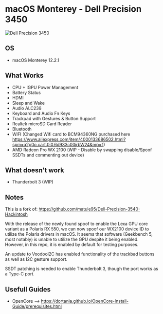 # macOS Monterey - Dell Precision 3450

![Dell Precision 3450](https://i.dell.com/is/image/DellContent//content/dam/global-site-design/product_images/dell_client_products/workstations/mobile_workstations/precision/15_3540/pdp/laptop-precision-3540-pdp-gallery-504x350.jpg?fmt=jpg&wid=570&hei=400)

## OS

- macOS Monterey 12.2.1

## What Works

- CPU + IGPU Power Management
- Battery Status
- HDMI
- Sleep and Wake
- Audio ALC236
- Keyboard and Audio Fn Keys
- Trackpad with Gestures & Button Support
- Realtek microSD Card Reader
- Bluetooth
- WIFI (Changed Wifi card to BCM94360NG purchased here https://www.aliexpress.com/item/4000133686502.html?spm=a2g0o.cart.0.0.6d933c00jrbW24&mp=1)
- AMD Radeon Pro WX 2100 (WIP - Disable by swapping disable/Spoof SSDTs and commenting out device)

## What doesn't work

- Thunderbolt 3 (WIP)

## Notes

This is a fork of: https://github.com/matule95/Dell-Precision-3540-Hackintosh

With the release of the newly found spoof to enable the Lexa GPU core variant as a Polaris RX 550, we can now spoof our WX2100 device ID to utilize the Polaris drivers in macOS. It seems that software (Geekbench 5, most notably) is unable to utilize the GPU despite it being enabled. However, in this repo, it is enabled by default for testing purposes.

An update to VoodooI2C has enabled functionality of the trackbad buttons as well as I2C gesture support.

SSDT patching is needed to enable Thunderbolt 3, though the port works as a Type-C port.

## Usefull Guides

- OpenCore --> https://dortania.github.io/OpenCore-Install-Guide/prerequisites.html
